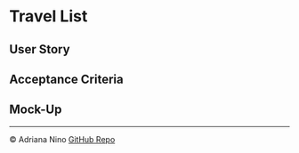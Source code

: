 # Travel List

## User Story

## Acceptance Criteria

## Mock-Up

---

© Adriana Nino [GitHub Repo](https://github.com/ninadri/travel-list)
